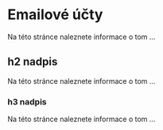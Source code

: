 ﻿---
sidebar_position: 1
---

# Emailové účty

Na této stránce naleznete informace o tom ...

## h2 nadpis 

Na této stránce naleznete informace o tom ...

### h3 nadpis 

Na této stránce naleznete informace o tom ...

